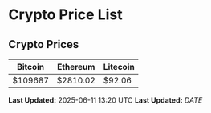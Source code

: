 # Crypto Price List

## Crypto Prices
| Bitcoin | Ethereum | Litecoin |
| ------- | -------- | -------- |
| $109687 | $2810.02 | $92.06 |
**Last Updated:** 2025-06-11 13:20 UTC
**Last Updated:** $DATE$
